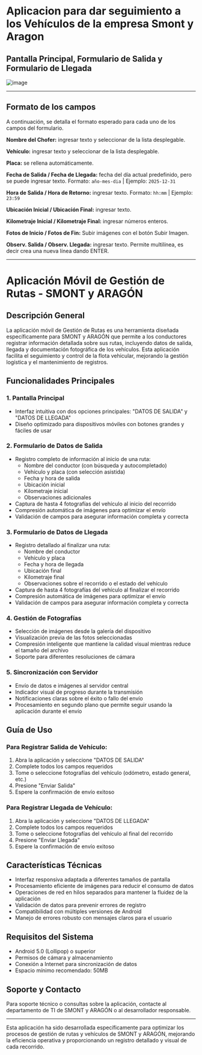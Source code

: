 # Aplicacion para dar seguimiento a los Vehículos de la empresa Smont y Aragon

## Pantalla Principal, Formulario de Salida y Formulario de Llegada
![image](https://github.com/user-attachments/assets/c384764f-65a4-4f49-8cf8-ed824367d296)

---

## Formato de los campos

A continuación, se detalla el formato esperado para cada uno de los campos del formulario.

**Nombre del Chofer:** ingresar texto y seleccionar de la lista desplegable.

**Vehículo:** ingresar texto y seleccionar de la lista desplegable.

**Placa:** se rellena automáticamente.

**Fecha de Salida / Fecha de Llegada:** fecha del día actual predefinido, pero se puede ingresar texto. Formato: `año-mes-dia` | Ejemplo: `2025-12-31`

**Hora de Salida / Hora de Retorno:** ingresar texto. Formato: `hh:mm` | Ejemplo: `23:59`

**Ubicación Inicial / Ubicación Final:** ingresar texto.

**Kilometraje Inicial / Kilometraje Final:** ingresar números enteros.

**Fotos de Inicio / Fotos de Fin:** Subir imágenes con el botón Subir Imagen.

**Observ. Salida / Observ. Llegada:** ingresar texto. Permite multilínea, es decir crea una nueva línea dando ENTER.

---


# Aplicación Móvil de Gestión de Rutas - SMONT y ARAGÓN

## Descripción General

La aplicación móvil de Gestión de Rutas es una herramienta diseñada específicamente para SMONT y ARAGÓN que permite a los conductores registrar información detallada sobre sus rutas, incluyendo datos de salida, llegada y documentación fotográfica de los vehículos. Esta aplicación facilita el seguimiento y control de la flota vehicular, mejorando la gestión logística y el mantenimiento de registros.

## Funcionalidades Principales

### 1. Pantalla Principal
- Interfaz intuitiva con dos opciones principales: "DATOS DE SALIDA" y "DATOS DE LLEGADA"
- Diseño optimizado para dispositivos móviles con botones grandes y fáciles de usar

### 2. Formulario de Datos de Salida
- Registro completo de información al inicio de una ruta:
  - Nombre del conductor (con búsqueda y autocompletado)
  - Vehículo y placa (con selección asistida)
  - Fecha y hora de salida
  - Ubicación inicial
  - Kilometraje inicial
  - Observaciones adicionales
- Captura de hasta 4 fotografías del vehículo al inicio del recorrido
- Compresión automática de imágenes para optimizar el envío
- Validación de campos para asegurar información completa y correcta

### 3. Formulario de Datos de Llegada
- Registro detallado al finalizar una ruta:
  - Nombre del conductor
  - Vehículo y placa
  - Fecha y hora de llegada
  - Ubicación final
  - Kilometraje final
  - Observaciones sobre el recorrido o el estado del vehículo
- Captura de hasta 4 fotografías del vehículo al finalizar el recorrido
- Compresión automática de imágenes para optimizar el envío
- Validación de campos para asegurar información completa y correcta

### 4. Gestión de Fotografías
- Selección de imágenes desde la galería del dispositivo
- Visualización previa de las fotos seleccionadas
- Compresión inteligente que mantiene la calidad visual mientras reduce el tamaño del archivo
- Soporte para diferentes resoluciones de cámara

### 5. Sincronización con Servidor
- Envío de datos e imágenes al servidor central
- Indicador visual de progreso durante la transmisión
- Notificaciones claras sobre el éxito o fallo del envío
- Procesamiento en segundo plano que permite seguir usando la aplicación durante el envío

## Guía de Uso

### Para Registrar Salida de Vehículo:
1. Abra la aplicación y seleccione "DATOS DE SALIDA"
2. Complete todos los campos requeridos
3. Tome o seleccione fotografías del vehículo (odómetro, estado general, etc.)
4. Presione "Enviar Salida"
5. Espere la confirmación de envío exitoso

### Para Registrar Llegada de Vehículo:
1. Abra la aplicación y seleccione "DATOS DE LLEGADA"
2. Complete todos los campos requeridos
3. Tome o seleccione fotografías del vehículo al final del recorrido
4. Presione "Enviar Llegada"
5. Espere la confirmación de envío exitoso

## Características Técnicas

- Interfaz responsiva adaptada a diferentes tamaños de pantalla
- Procesamiento eficiente de imágenes para reducir el consumo de datos
- Operaciones de red en hilos separados para mantener la fluidez de la aplicación
- Validación de datos para prevenir errores de registro
- Compatibilidad con múltiples versiones de Android
- Manejo de errores robusto con mensajes claros para el usuario

## Requisitos del Sistema

- Android 5.0 (Lollipop) o superior
- Permisos de cámara y almacenamiento
- Conexión a Internet para sincronización de datos
- Espacio mínimo recomendado: 50MB

## Soporte y Contacto

Para soporte técnico o consultas sobre la aplicación, contacte al departamento de TI de SMONT y ARAGÓN o al desarrollador responsable.

---

Esta aplicación ha sido desarrollada específicamente para optimizar los procesos de gestión de rutas y vehículos de SMONT y ARAGÓN, mejorando la eficiencia operativa y proporcionando un registro detallado y visual de cada recorrido.

